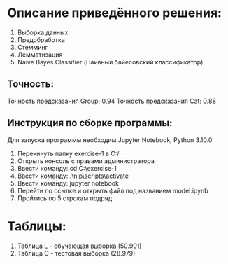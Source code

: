 # Описание приведённого решения:

1) Выборка данных
2) Предобработка
3) Стемминг
4) Лемматизация
5) Naive Bayes Classifier (Наивный байесовский классификатор)

## Точность:

Точность предсказания Group: 0.94
Точность предсказания Cat: 0.88

## Инструкция по сборке программы:

Для запуска программы необходим Jupyter Notebook, Python 3.10.0
1) Перекинуть папку exercise-1 в C:/
2) Открыть консоль с правами администратора
3) Ввести команду: cd C:\exercise-1
4) Ввести команду: .\nlp\scripts\activate
5) Ввести команду: jupyter notebook
6) Перейти по ссылке и открыть файл под названием model.ipynb
7) Пройтись по 5 строкам подряд

# Таблицы:

1) Таблица L - обучающая выборка (50.991)
2) Таблица C - тестовая выборка (28.979)
